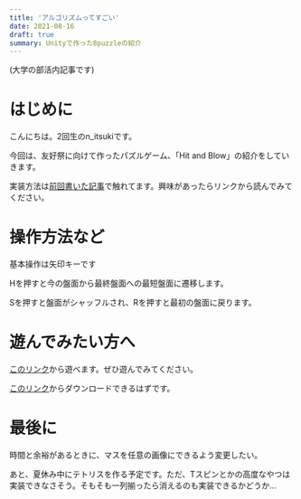 ```yaml
---
title: 'アルゴリズムってすごい'
date: 2021-08-16
draft: true
summary: Unityで作った8puzzleの紹介
---
```

(大学の部活内記事です)

# はじめに
 こんにちは。2回生のn_itsukiです。
 
 今回は、友好祭に向けて作ったパズルゲーム、「Hit and Blow」の紹介をしていきます。
 
 実装方法は[前回書いた記事](https://ch-random.net/post/289/)で触れてます。興味があったらリンクから読んでみてください。
 
 # 操作方法など
 基本操作は矢印キーです
 
 Hを押すと今の盤面から最終盤面への最短盤面に遷移します。
 
 Sを押すと盤面がシャッフルされ、Rを押すと最初の盤面に戻ります。
 
 # 遊んでみたい方へ
[このリンク]( https://unityroom.com/games/8_puzzle)から遊べます。ぜひ遊んでみてください。

[このリンク](https://drive.google.com/file/d/1s1-gbXA3KmkS_7ywxemryOi_mb6w4m0i/view?usp=sharing)からダウンロードできるはずです。


# 最後に
時間と余裕があるときに、マスを任意の画像にできるよう変更したい。

あと、夏休み中にテトリスを作る予定です。ただ、Tスピンとかの高度なやつは実装できなさそう。そもそも一列揃ったら消えるのも実装できるかどうか...
	　
	　